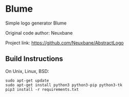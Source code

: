 # Blume

Simple logo generator Blume

Original code author: Neuxbane

Project link: https://github.com/Neuxbane/AbstractLogo

Build Instructions
------------------
On Unix, Linux, BSD:

    sudo apt-get update
    sudo apt-get install python3 python3-pip python3-tk
    pip3 install -r requirements.txt
